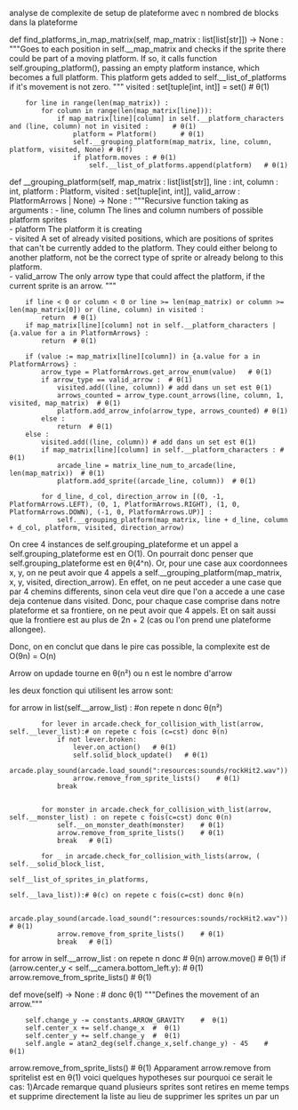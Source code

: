 analyse de complexite de setup de plateforme avec n nombred de blocks dans la plateforme



def find_platforms_in_map_matrix(self, map_matrix : list[list[str]]) -> None :
        """Goes to each position in self.__map_matrix and checks if the sprite there could be part of
        a moving platform. If so, it calls function self.grouping_platform(), passing an empty platform instance, 
        which becomes a full platform. 
        This platform gets added to self.__list_of_platforms if it's movement is not zero.
        """
        visited : set[tuple[int, int]] = set()     # θ(1)

        for line in range(len(map_matrix)) :   
            for column in range(len(map_matrix[line])): 
                if map_matrix[line][column] in self.__platform_characters and (line, column) not in visited :      # θ(1)
                    platform = Platform()      # θ(1)
                    self.__grouping_platform(map_matrix, line, column, platform, visited, None) # θ(f)
                    if platform.moves : # θ(1)
                        self.__list_of_platforms.append(platform)   # θ(1)





def __grouping_platform(self, map_matrix : list[list[str]], line : int, column : int, platform : Platform, visited : set[tuple[int, int]], valid_arrow : PlatformArrows | None) -> None :
        """Recursive function taking as arguments :
            - line, column
                The lines and column numbers of possible platform sprites       
            - platform
                The platform it is creating                                     
            - visited
                A set of already visited positions, which are positions of sprites that can't be currently added to the platform. 
                They could either belong to another platform, not be the correct type of sprite or already belong to this platform.       
            - valid_arrow
                The only arrow type that could affect the platform, if the current sprite is an arrow.
        """

        if line < 0 or column < 0 or line >= len(map_matrix) or column >= len(map_matrix[0]) or (line, column) in visited : 
            return  # θ(1)
        if map_matrix[line][column] not in self.__platform_characters | {a.value for a in PlatformArrows} :
            return  # θ(1)

        if (value := map_matrix[line][column]) in {a.value for a in PlatformArrows} :
            arrow_type = PlatformArrows.get_arrow_enum(value)   # θ(1)
            if arrow_type == valid_arrow :  # θ(1)
                visited.add((line, column)) # add dans un set est θ(1)
                arrows_counted = arrow_type.count_arrows(line, column, 1, visited, map_matrix)  # θ(1)
                platform.add_arrow_info(arrow_type, arrows_counted) # θ(1)
            else :
                return  # θ(1)
        else :
            visited.add((line, column)) # add dans un set est θ(1)
            if map_matrix[line][column] in self.__platform_characters : # θ(1)
                arcade_line = matrix_line_num_to_arcade(line, len(map_matrix))  # θ(1)
                platform.add_sprite((arcade_line, column))  # θ(1)

            for d_line, d_col, direction_arrow in [(0, -1, PlatformArrows.LEFT), (0, 1, PlatformArrows.RIGHT), (1, 0, PlatformArrows.DOWN), (-1, 0, PlatformArrows.UP)] :
                self.__grouping_platform(map_matrix, line + d_line, column + d_col, platform, visited, direction_arrow)

On cree 4 instances de self.grouping_plateforme et un appel a self.grouping_plateforme est en O(1). 
On pourrait donc penser que self.grouping_plateforme est en θ(4^n).
Or, pour une case aux coordonnees x, y, on ne peut avoir que 4 appels a
self.__grouping_platform(map_matrix, x, y, visited, direction_arrow).
En effet, on ne peut acceder a une case que par 4 chemins differents, sinon cela veut dire que l'on a accede a une case deja contenue dans visited.
Donc, pour chaque case comprise dans notre plateforme et sa frontiere, on ne peut avoir que 4 appels.
Et on sait aussi que la frontiere est au plus de 2n + 2 (cas ou l'on prend une plateforme allongee).

Donc, on en conclut que dans le pire cas possible, la complexite est de O(9n) = O(n)





















Arrow on updade tourne en θ(n²) ou n est le nombre d'arrow

les deux fonction qui utilisent les arrow sont:



for arrow in list(self.__arrow_list) : #on repete n donc θ(n²)

            for lever in arcade.check_for_collision_with_list(arrow, self.__lever_list):# on repete c fois (c=cst) donc θ(n)
                if not lever.broken:
                    lever.on_action()   # θ(1)
                    self.solid_block_update()   # θ(1)
                    arcade.play_sound(arcade.load_sound(":resources:sounds/rockHit2.wav")) 
                    arrow.remove_from_sprite_lists()    # θ(1)
                break
                

            for monster in arcade.check_for_collision_with_list(arrow, self.__monster_list) : on repete c fois(c=cst) donc θ(n)
                self.__on_monster_death(monster)    # θ(1)
                arrow.remove_from_sprite_lists()    # θ(1)
                break   # θ(1)

            for _ in arcade.check_for_collision_with_lists(arrow, ( self.__solid_block_list,
                                                                    self__list_of_sprites_in_platforms, 
                                                                    self.__lava_list)):# θ(c) on repete c fois(c=cst) donc θ(n)

                arcade.play_sound(arcade.load_sound(":resources:sounds/rockHit2.wav"))  # θ(1)
                arrow.remove_from_sprite_lists()    # θ(1)
                break   # θ(1)

for arrow in self.__arrow_list :   on repete n donc #   θ(n)
            arrow.move()    #  θ(1)
            if (arrow.center_y < self.__camera.bottom_left.y):  #  θ(1)
                arrow.remove_from_sprite_lists()    #  θ(1)


def move(self) -> None : # donc θ(1)
        """Defines the movement of an arrow."""
        
        self.change_y -= constants.ARROW_GRAVITY    #  θ(1)
        self.center_x += self.change_x  #  θ(1)
        self.center_y += self.change_y  #  θ(1)
        self.angle = atan2_deg(self.change_x,self.change_y) - 45    #  θ(1)






arrow.remove_from_sprite_lists()    # θ(1)
Apparament  arrow.remove from spritelist est en θ(1) voici quelques hypotheses sur pourquoi ce serait le cas:
1)Arcade remarque quand plusieurs sprites sont retires en meme temps et supprime directement la liste au lieu de supprimer les sprites un par un